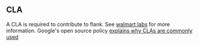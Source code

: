 ## CLA

A CLA is required to contribute to flank. See [walmart labs](https://github.com/walmartlabs/walmart-cla#walmart-contributor-license-agreement-cla) for more information. Google's open source policy [explains why CLAs are commonly used](https://opensource.google.com/docs/cla/policy/)
